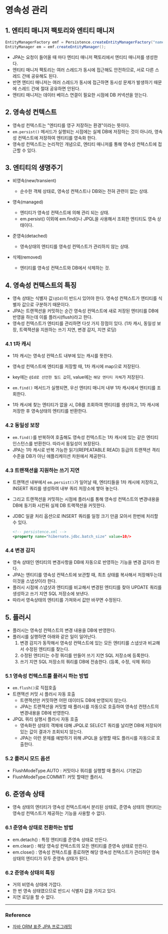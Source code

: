# 영속성 관리


## 1. 엔티티 매니저 팩토리와 엔티티 매니저
```java
EntityManagerFactory emf = Persistence.createEntityManagerFactory("name");
EntityManager em = emf.createEntityManager();
```

- JPA는 요청이 들어올 때 마다 엔티티 매니저 팩토리에서 엔티티 매니저를 생성한다.
- 엔티티 매니저 팩토리는 여러 스레드가 동시에 접근해도 안전하므로, 서로 다른 스레드 간에 공유해도 된다.
- 반면 엔티티 매니저는 여러 스레드가 동시에 접근하면 동시성 문제가 발생하기 때문에 스레드 간에 절대 공유하면 안된다.
- 엔티티 매니저는 데이터 베이스 연결이 필요한 시점에 DB 커넥션을 얻는다.


## 2. 영속성 컨텍스트
- 영속성 컨텍스트는 "엔티티를 영구 저장하는 환경"이라는 뜻이다.
- `em.persist()` 메서드가 실행되는 시점에는 실제 DB에 저장하는 것이 아니라, 영속성 컨텍스트에 저장하여 엔티티를 영속화 한다.
- 영속성 컨텍스트는 논리적인 개념으로, 엔티티 매니저를 통해 영속성 컨텍스트에 접근할 수 있다.


## 3. 엔티티의 생명주기
- 비영속(new/transient)
    - 순수한 객체 상태로, 영속성 컨텍스트나 DB와는 전혀 관련이 없는 상태.
    
- 영속(managed)
    - 엔티티가 영속성 컨텍스트에 의해 관리 되는 상태.
    - em.persist() 이외에 em.find()나 JPQL을 사용해서 조회한 엔티티도 영속 상태이다.
    
- 준영속(detached)
    - 영속상태의 엔티티를 영속성 컨텍스트가 관리하지 않는 상태.
    
- 삭제(removed)
    - 엔티티를 영속성 컨텍스트와 DB에서 삭제하는 것.
    

## 4. 영속성 컨텍스트의 특징
- 영속 상태는 식별자 값`(@Id)`이 반드시 있어야 한다. 영속성 컨텍스트가 엔티티를 식별자 값으로 구분하기 때문이다.
- JPA는 트랜잭션을 커밋하는 순간 영속성 컨텍스트에 새로 저장된 엔티티를 DB에 반영을 하는데 이를 플러시(flush)라고 한다.
- 영속성 컨텍스트가 엔티티를 관리하면 다섯 가지 장점이 있다. (1차 캐시, 동일성 보장, 트랙잭션을 지원하는 쓰기 지연, 변경 감지, 지연 로딩)

### 4.1 1차 캐시
- 1차 캐시는 영속성 컨텍스트 내부에 있는 캐시를 뜻한다.
- 영속성 컨텍스트에 엔티티를 저장할 때, 1차 캐시에 map으로 저장된다.
- key에는 `@Id로 선언한 필드 값`이, value에는 `해당 엔티티 자체`가 저장된다.

- `em.find()` 메서드가 실행되면, 우선 엔티티 매니저 내부 1차 캐시에서 엔티티를 조회한다.
- 1차 캐시에 찾는 엔티티가 없을 시, DB를 조회하여 엔티티를 생성하고, 1차 캐시에 저장한 후 영속상태의 엔티티를 반환한다.

### 4.2 동일성 보장
- `em.find()`를 반복하여 호출해도 영속성 컨텍스트는 1차 캐시에 있는 같은 엔티티 인스턴스를 반환한다. 따라서 동일성이 보장된다.
- JPA는 1차 캐시로 반복 가능한 읽기(REPEATABLE READ) 등급의 트랜잭션 격리 수준을 DB가 아닌 애플리케이션 차원에서 제공한다.

### 4.3 트랜잭션을 지원하는 쓰기 지연
- 트랜잭션 내부에서 `em.persist()`가 일어날 때, 엔티티들을 1차 캐시에 저장하고, INSERT 쿼리를 생성하여 내부 쿼리 저장소에 쌓아 놓는다.
- 그리고 트랜잭션을 커밋하는 시점에 플러시를 통해 영속성 컨텍스트의 변경내용을 DB에 동기화 시킨뒤  실제 DB 트랙잭션을 커밋한다.
- JDBC 일괄 처리 옵션으로 INSERT 쿼리를 일정 크기 만큼 모아서 한번에 처리할 수 있다.

  ```xml
  <!-- persistence.xml -->
  <property name="hibernate.jdbc.batch_size" value=10/>
  ```

### 4.4 변경 감지
- 영속 상태인 엔티티의 변경사항을 DB에 자동으로 반영하는 기능을 변경 감지라 한다.
- JPA는 엔티티를 영속성 컨텍스트에 보관할 때, 최초 상태를 복사해서 저장해두는데 이것을 스냅샷이라 한다.
- 플러시 시점에 스냅샷과 엔티티를 비교해서 변경된 엔티티를 찾아 UPDATE 쿼리를 생성하고 쓰기 지연 SQL 저장소에 보낸다.
- 따라서 영속상태의 엔티티를 가져와서 값만 바꾸면 수정된다.


## 5. 플러시
- 플러시는 영속성 컨텍스트의 변경 내용을 DB에 반영한다.
- 플러시를 실행하면 아래와 같은 일이 일어난다.
    1. 변경 감지가 동작해서 영속성 컨텍스트에 있는 모든 엔티티를 스냅샷과 비교해서 수정된 엔티티를 찾는다.
    2. 수정된 엔티티는 수정 쿼리를 만들어 쓰기 지연 SQL 저장소에 등록한다.
    3. 쓰기 지연 SQL 저장소의 쿼리를 DB에 전송한다. (등록, 수정, 삭제 쿼리)

### 5.1 영속성 컨텍스트를 플러시 하는 방법
- `em.flush()`로 직접호출
- 트랜잭션 커밋 시 플러시 자동 호출
    - 트랜잭션만 커밋하면 어떤 데이터도 DB에 반영되지 않는다.
    - JPA는 트랜잭션을 커밋할 때 플러시를 자동으로 호출하여 영속성 컨텐스트의 변경내용을 DB에 반영한다.
- JPQL 쿼리 실행시 플러시 자동 호출
    - 영속화한 상태의 객체에 대해 JPQL로 SELECT 쿼리를 날리면 DB에 저장되어 있는 값이 결과가 조회되지 않는다.
    - JPA는 이런 문제를 예방하기 위해 JPQL을 실행할 때도 플러시를 자동으로 호출한다.
    
### 5.2 플러시 모드 옵션
- FlushModeType.AUTO : 커밋이나 쿼리를 실행할 때 플러시. (기본값)
- FlushModeType.COMMIT: 커밋 할때만 플러시.


## 6. 준영속 상태
- 영속 상태의 엔티티가 영속성 컨텍스트에서 분리된 상태로, 준영속 상태의 엔티티는 영속성 컨텍스트가 제공하는 기능을 사용할 수 없다.

### 6.1 준영속 상태로 전환하는 방법
- em.detach() : 특정 엔티티를 준영속 상태로 만든다.
- em.clear() : 해당 영속성 컨텍스트의 모든 엔티티를 준영속 상태로 만든다.
- em.close() : 영속성 컨텍스트를 종료하면 해당 영속성 컨텍스트가 관리하던 영속 상태의 엔티티가 모두 준영속 상태가 된다.

### 6.2 준영속 상태의 특징
- 거의 비영속 상태에 가깝다.
- 한 번 영속 상태였으므로 반드시 식별자 값을 가지고 있다.
- 지연 로딩을 할 수 없다.

---
### Reference
- [자바 ORM 표준 JPA 프로그래밍](https://www.inflearn.com/course/ORM-JPA-Basic)
